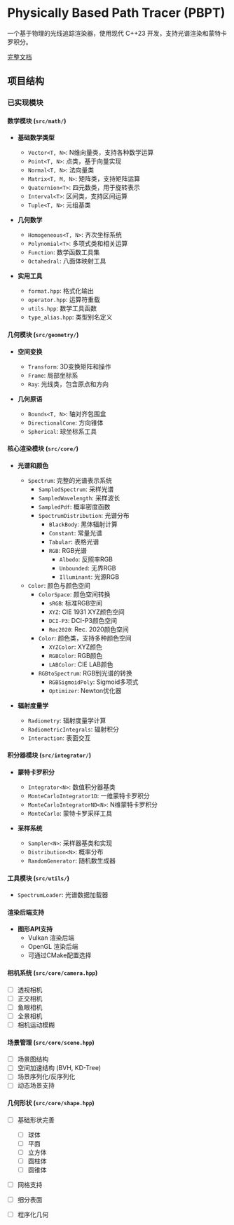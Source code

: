 # Physically Based Path Tracer (PBPT)

一个基于物理的光线追踪渲染器，使用现代 C++23 开发，支持光谱渲染和蒙特卡罗积分。

[完整文档](https://annajcy.github.io/pbpt_docs/)

## 项目结构

### 已实现模块

#### 数学模块 (`src/math/`)

- **基础数学类型**
  - `Vector<T, N>`: N维向量类，支持各种数学运算
  - `Point<T, N>`: 点类，基于向量实现
  - `Normal<T, N>`: 法向量类
  - `Matrix<T, M, N>`: 矩阵类，支持矩阵运算
  - `Quaternion<T>`: 四元数类，用于旋转表示
  - `Interval<T>`: 区间类，支持区间运算
  - `Tuple<T, N>`: 元组基类

- **几何数学**
  - `Homogeneous<T, N>`: 齐次坐标系统
  - `Polynomial<T>`: 多项式类和相关运算
  - `Function`: 数学函数工具集
  - `Octahedral`: 八面体映射工具

- **实用工具**
  - `format.hpp`: 格式化输出
  - `operator.hpp`: 运算符重载
  - `utils.hpp`: 数学工具函数
  - `type_alias.hpp`: 类型别名定义

#### 几何模块 (`src/geometry/`)
- **空间变换**
  - `Transform`: 3D变换矩阵和操作
  - `Frame`: 局部坐标系
  - `Ray`: 光线类，包含原点和方向

- **几何原语**
  - `Bounds<T, N>`: 轴对齐包围盒
  - `DirectionalCone`: 方向锥体
  - `Spherical`: 球坐标系工具

#### 核心渲染模块 (`src/core/`)
- **光谱和颜色**
  - `Spectrum`: 完整的光谱表示系统
    - `SampledSpectrum`: 采样光谱
    - `SampledWavelength`: 采样波长
    - `SampledPdf`: 概率密度函数
    - `SpectrumDistribution`: 光谱分布
      - `BlackBody`: 黑体辐射计算
      - `Constant`: 常量光谱
      - `Tabular`: 表格光谱
      - `RGB`: RGB光谱
        - `Albedo`: 反照率RGB
        - `Unbounded`: 无界RGB
        - `Illuminant`: 光源RGB
  - `Color`: 颜色与颜色空间
    - `ColorSpace`: 颜色空间转换
      - `sRGB`: 标准RGB空间
      - `XYZ`: CIE 1931 XYZ颜色空间
      - `DCI-P3`: DCI-P3颜色空间
      - `Rec2020`: Rec. 2020颜色空间
    - `Color`: 颜色类，支持多种颜色空间
      - `XYZColor`: XYZ颜色
      - `RGBColor`: RGB颜色
      - `LABColor`: CIE LAB颜色 
    - `RGBtoSpectrum`: RGB到光谱的转换
      - `RGBSigmoidPoly`: Sigmoid多项式
      - `Optimizer`: Newton优化器

- **辐射度量学**
  - `Radiometry`: 辐射度量学计算
  - `RadiometricIntegrals`: 辐射积分
  - `Interaction`: 表面交互

#### 积分器模块 (`src/integrator/`)
- **蒙特卡罗积分**
  - `Integrator<N>`: 数值积分器基类
  - `MonteCarloIntegrator1D`: 一维蒙特卡罗积分
  - `MonteCarloIntegratorND<N>`: N维蒙特卡罗积分
  - `MonteCarlo`: 蒙特卡罗采样工具

- **采样系统**
  - `Sampler<N>`: 采样器基类和实现
  - `Distribution<N>`: 概率分布
  - `RandomGenerator`: 随机数生成器

#### 工具模块 (`src/utils/`)
- `SpectrumLoader`: 光谱数据加载器

#### 渲染后端支持
- **图形API支持**
  - Vulkan 渲染后端
  - OpenGL 渲染后端
  - 可通过CMake配置选择

#### 相机系统 (`src/core/camera.hpp`)
- [ ] 透视相机
- [ ] 正交相机  
- [ ] 鱼眼相机
- [ ] 全景相机
- [ ] 相机运动模糊

#### 场景管理 (`src/core/scene.hpp`)
- [ ] 场景图结构
- [ ] 空间加速结构 (BVH, KD-Tree)
- [ ] 场景序列化/反序列化
- [ ] 动态场景支持

#### 几何形状 (`src/core/shape.hpp`)
- [ ] 基础形状完善
  - [ ] 球体
  - [ ] 平面
  - [ ] 立方体
  - [ ] 圆柱体
  - [ ] 圆锥体
- [ ] 网格支持
- [ ] 细分表面
- [ ] 程序化几何


